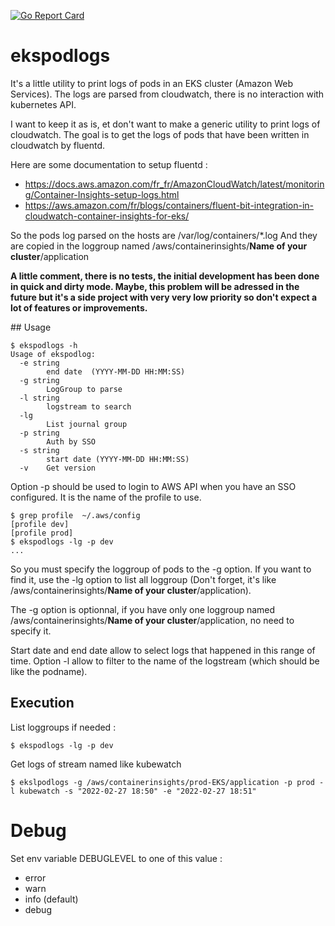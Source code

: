 [![Go Report Card](https://goreportcard.com/badge/github.com/sgaunet/ekspodlogs)](https://goreportcard.com/report/github.com/sgaunet/ekspodlogs)


# ekspodlogs

It's a little utility to print logs of pods in an EKS cluster (Amazon Web Services). The logs are parsed from cloudwatch, there is no interaction with kubernetes API.

I want to keep it as is, et don't want to make a generic utility to print logs of cloudwatch. The goal is to get the logs of pods that have been written in cloudwatch by fluentd. 

Here are some documentation to setup fluentd :

* https://docs.aws.amazon.com/fr_fr/AmazonCloudWatch/latest/monitoring/Container-Insights-setup-logs.html
* https://aws.amazon.com/fr/blogs/containers/fluent-bit-integration-in-cloudwatch-container-insights-for-eks/


So the pods log parsed on the hosts are /var/log/containers/*.log
And they are copied in the loggroup named /aws/containerinsights/**Name of your cluster**/application


**A little comment, there is no tests, the initial development has been done in quick and dirty mode. Maybe, this problem will be adressed in the future but it's a side project with very very low priority so don't expect a lot of features or improvements.**

## Usage

```
$ ekspodlogs -h
Usage of ekspodlog:
  -e string
        end date  (YYYY-MM-DD HH:MM:SS)
  -g string
        LogGroup to parse
  -l string
        logstream to search
  -lg
        List journal group
  -p string
        Auth by SSO
  -s string
        start date (YYYY-MM-DD HH:MM:SS)
  -v    Get version
```

Option -p should be used to login to AWS API when you have an SSO configured. It is the name of the profile to use.

```
$ grep profile  ~/.aws/config 
[profile dev]
[profile prod]
$ ekspodlogs -lg -p dev
...
```

So you must specify the loggroup of pods to the -g option. If you want to find it, use the -lg option to list all loggroup (Don't forget, it's like /aws/containerinsights/**Name of your cluster**/application).

The -g option is optionnal, if you have only one loggroup named /aws/containerinsights/**Name of your cluster**/application, no need to specify it.

Start date and end date allow to select logs that happened in this range of time. 
Option -l allow to filter to the name of the logstream (which should be like the podname).


## Execution 

List loggroups if needed :

```
$ ekspodlogs -lg -p dev
```

Get logs of stream named like kubewatch

```
$ ekslpodlogs -g /aws/containerinsights/prod-EKS/application -p prod -l kubewatch -s "2022-02-27 18:50" -e "2022-02-27 18:51"
```


# Debug

Set env variable DEBUGLEVEL to one of this value :

* error
* warn
* info (default)
* debug

